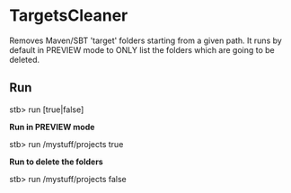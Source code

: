 # TargetsCleaner

Removes Maven/SBT 'target' folders starting from a given path.
It runs by default in PREVIEW mode to ONLY list the folders which are going to be deleted.

## Run 

stb> run <path> [true|false]
  
**Run in PREVIEW mode**

stb> run /mystuff/projects true

**Run to delete the folders**

stb> run /mystuff/projects false





